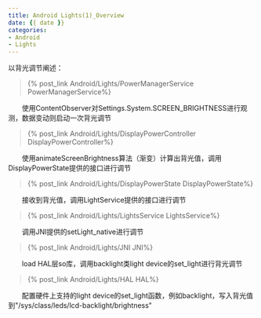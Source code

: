 ```yaml
---
title: Android Lights(1)_Overview
date: {{ date }}
categories: 
- Android
- Lights
---
```


以背光调节阐述：

> {% post_link Android/Lights/PowerManagerService PowerManagerService%}

　　使用ContentObserver对Settings.System.SCREEN_BRIGHTNESS进行观测，数据变动则启动一次背光调节

> {% post_link Android/Lights/DisplayPowerController DisplayPowerController%}

　　使用animateScreenBrightness算法（渐变）计算出背光值，调用DisplayPowerState提供的接口进行调节
<!-- more -->
> {% post_link Android/Lights/DisplayPowerState DisplayPowerState%}

　　接收到背光值，调用LightService提供的接口进行调节

> {% post_link Android/Lights/LightsService LightsService%}

　　调用JNI提供的setLight_native进行调节

> {% post_link Android/Lights/JNI JNI%}

　　load HAL层so库，调用backlight类light device的set_light进行背光调节

> {% post_link Android/Lights/HAL HAL%}

　　配置硬件上支持的light device的set_light函数，例如backlight，写入背光值到"/sys/class/leds/lcd-backlight/brightness"
